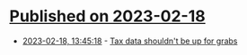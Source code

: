 # [Published on 2023-02-18](index.md)

* [2023-02-18, 13:45:18](https://news.ycombinator.com/item?id=34846882) - [Tax data shouldn&#x27;t be up for grabs](https://themarkup.org/hello-world/2023/02/18/your-tax-data-shouldnt-be-up-for-grabs)
